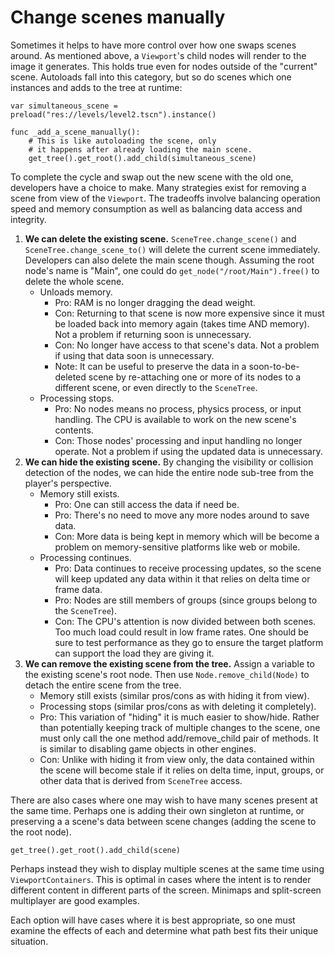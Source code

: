 
# Change scenes manually

Sometimes it helps to have more control over how one swaps scenes around.
As mentioned above, a `Viewport`'s child nodes
will render to the image it generates. This holds true even for nodes outside
of the "current" scene. Autoloads fall into this category, but so do
scenes which one instances and adds to the tree at runtime:

```
var simultaneous_scene = preload("res://levels/level2.tscn").instance()

func _add_a_scene_manually():
    # This is like autoloading the scene, only
    # it happens after already loading the main scene.
    get_tree().get_root().add_child(simultaneous_scene)
```

To complete the cycle and swap out the new scene with the old one,
developers have a choice to make. Many strategies exist for removing a scene
from view of the `Viewport`. The tradeoffs involve
balancing operation speed and memory consumption as well as balancing data
access and integrity.

1. **We can delete the existing scene.**
   `SceneTree.change_scene()` and    `SceneTree.change_scene_to()`
   will delete the current scene immediately. Developers can also delete the
   main scene though. Assuming the root node's name is "Main", one could do
   `get_node("/root/Main").free()` to delete the whole scene.
    - Unloads memory.
        - Pro: RAM is no longer dragging the dead weight.
        - Con: Returning to that scene is now more expensive since it must be
          loaded back into memory again (takes time AND memory). Not a problem
          if returning soon is unnecessary.
        - Con: No longer have access to that scene's data. Not a problem if
          using that data soon is unnecessary.
        - Note: It can be useful to preserve the data in a soon-to-be-deleted
          scene by re-attaching one or more of its nodes to a different scene,
          or even directly to the `SceneTree`.
    - Processing stops.
        - Pro: No nodes means no process, physics process, or input
          handling. The CPU is available to work on the new scene's contents.
        - Con: Those nodes' processing and input handling no longer operate.
          Not a problem if using the updated data is unnecessary.
2. **We can hide the existing scene.** By changing the visibility or collision
   detection of the nodes, we can hide the entire node sub-tree from the
   player's perspective.
    - Memory still exists.
        - Pro: One can still access the data if need be.
        - Pro: There's no need to move any more nodes around to save data.
        - Con: More data is being kept in memory which will be become a problem
          on memory-sensitive platforms like web or mobile.
    - Processing continues.
        - Pro: Data continues to receive processing updates, so the scene will
          keep updated any data within it that relies on delta time or frame
          data.
        - Pro: Nodes are still members of groups (since groups belong to the
          `SceneTree`).
        - Con: The CPU's attention is now divided between both scenes. Too much
          load could result in low frame rates. One should be sure to test
          performance as they go to ensure the target platform can support the
          load they are giving it.
3. **We can remove the existing scene from the tree.** Assign a variable
   to the existing scene's root node. Then use
   `Node.remove_child(Node)` to detach the entire
   scene from the tree.
    - Memory still exists (similar pros/cons as with hiding it from view).
    - Processing stops (similar pros/cons as with deleting it completely).
    - Pro: This variation of "hiding" it is much easier to show/hide. Rather
      than potentially keeping track of multiple changes to the scene, one
      must only call the one method add/remove_child pair of methods. It is
      similar to disabling game objects in other engines.
    - Con: Unlike with hiding it from view only, the data contained within
      the scene will become stale if it relies on delta time, input, groups,
      or other data that is derived from `SceneTree`
      access.

There are also cases where one may wish to have many scenes present at the same
time. Perhaps one is adding their own singleton at runtime, or preserving a
a scene's data between scene changes (adding the scene to the root node).

```
get_tree().get_root().add_child(scene)
```

Perhaps instead they wish to display multiple scenes at the same time using
`ViewportContainers`. This is optimal in
cases where the intent is to render different content in different parts of the
screen. Minimaps and split-screen multiplayer are good examples.

Each option will have cases where it is best appropriate, so one must
examine the effects of each and determine what path best fits
their unique situation.

